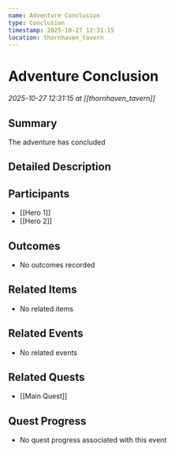 ```yaml
---
name: Adventure Conclusion
type: Conclusion
timestamp: 2025-10-27 12:31:15
location: thornhaven_tavern
---
```


# Adventure Conclusion

*2025-10-27 12:31:15 at [[thornhaven_tavern]]*

## Summary
The adventure has concluded

## Detailed Description


## Participants
- [[Hero 1]]
- [[Hero 2]]

## Outcomes
- No outcomes recorded

## Related Items
- No related items

## Related Events
- No related events

## Related Quests
- [[Main Quest]]

## Quest Progress
- No quest progress associated with this event
